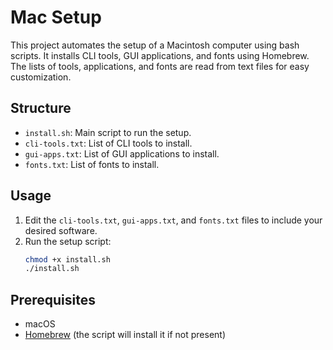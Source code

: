 # Mac Setup

This project automates the setup of a Macintosh computer using bash scripts. It installs CLI tools, GUI applications, and fonts using Homebrew. The lists of tools, applications, and fonts are read from text files for easy customization.

## Structure
- `install.sh`: Main script to run the setup.
- `cli-tools.txt`: List of CLI tools to install.
- `gui-apps.txt`: List of GUI applications to install.
- `fonts.txt`: List of fonts to install.

## Usage
1. Edit the `cli-tools.txt`, `gui-apps.txt`, and `fonts.txt` files to include your desired software.
2. Run the setup script:
   ```sh
   chmod +x install.sh
   ./install.sh
   ```

## Prerequisites
- macOS
- [Homebrew](https://brew.sh/) (the script will install it if not present) 